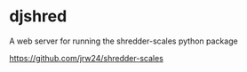 # djshred

A web server for running the shredder-scales python package

https://github.com/jrw24/shredder-scales


